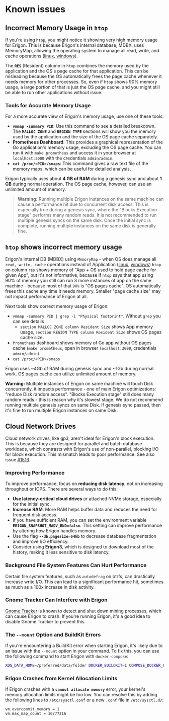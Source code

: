 # Known issues

## Incorrect Memory Usage in `htop`

If you're using `htop`, you might notice it showing very high memory usage for Erigon. This is because Erigon's internal database, MDBX, uses MemoryMap, allowing the operating system to manage all read, write, and cache operations ([linux](https://linux-kernel-labs.github.io/refs/heads/master/labs/memory_mapping.html), [windows](https://docs.microsoft.com/en-us/windows/win32/memory/file-mapping)).

The **`RES`** (Resident) column in `htop` combines the memory used by the application and the OS's page cache for that application. This can be misleading because the OS automatically frees the page cache whenever it needs memory for other processes. So, even if `htop` shows 90% memory usage, a large portion of that is just the OS page cache, and you might still be able to run other applications without issue.

### Tools for Accurate Memory Usage

For a more accurate view of Erigon's memory usage, use one of these tools:

* **`vmmap -summary PID`**: Use this command to see a detailed breakdown. The **`MALLOC ZONE`** and **`REGION TYPE`** sections will show you the memory used by the application and the size of the OS page cache separately.
* **Prometheus Dashboard**: This provides a graphical representation of the Go application's memory usage, excluding the OS page cache. You can run it with `make prometheus` and access it in your browser at `localhost:3000` with the credentials `admin/admin`.
* **`cat /proc/<PID>/smaps`**: This command gives a raw text file of the memory maps, which can be useful for detailed analysis.

Erigon typically uses about **4 GB of RAM** during a genesis sync and about **1 GB** during normal operation. The OS page cache, however, can use an unlimited amount of memory.

> **Warning:** Running multiple Erigon instances on the same machine can cause a performance hit due to concurrent disk access. This is especially true during a genesis sync, where the "Blocks Execution stage" performs many random reads. It is not recommended to run multiple genesis syncs on the same disk. Once the initial sync is complete, running multiple instances on the same disk is generally fine.

## `htop` shows incorrect memory usage

Erigon's internal DB (MDBX) using `MemoryMap` - when OS does manage all `read, write, cache` operations instead of Application ([linux](https://linux-kernel-labs.github.io/refs/heads/master/labs/memory_mapping.html), [windows](https://docs.microsoft.com/en-us/windows/win32/memory/file-mapping)) `htop` on column `res` shows memory of "App + OS used to hold page cache for given App", but it's not informative, because if `htop` says that app using 90% of memory you still can run 3 more instances of app on the same machine - because most of that `90%` is "OS pages cache".
OS automatically frees this cache any time it needs memory. Smaller "page cache size" may not impact performance of Erigon at all.

Next tools show correct memory usage of Erigon:

- `vmmap -summary PID | grep -i "Physical footprint"`. Without `grep` you can see details
    - `section MALLOC ZONE column Resident Size` shows App memory usage, `section REGION TYPE column Resident Size`
      shows OS pages cache size.
- `Prometheus` dashboard shows memory of Go app without OS pages cache (`make prometheus`, open in
  browser `localhost:3000`, credentials `admin/admin`)
- `cat /proc/<PID>/smaps`

Erigon uses ~4Gb of RAM during genesis sync and ~1Gb during normal work. OS pages cache can utilize unlimited amount of memory.

**Warning:** Multiple instances of Erigon on same machine will touch Disk concurrently, it impacts performance - one of main Erigon optimizations: "reduce Disk random access". "Blocks Execution stage" still does many random reads - this is reason why it's slowest stage. We do not recommend running multiple genesis syncs on same Disk. If genesis sync passed, then it's fine to run multiple Erigon instances on same Disk.

## Cloud Network Drives

Cloud network drives, like gp3, aren't ideal for Erigon's block execution. This is because they are designed for parallel and batch database workloads, which contrasts with Erigon's use of non-parallel, blocking I/O for block execution. This mismatch leads to poor performance. See also issue [#1516]( https://github.com/erigontech/erigon/issues/1516#issuecomment-811958891).

### Improving Performance

To improve performance, focus on **reducing disk latency**, not on increasing throughput or IOPS. There are several ways to do this:

* **Use latency-critical cloud drives** or attached NVMe storage, especially for the initial sync.
* **Increase RAM**. More RAM helps buffer data and reduces the need for frequent disk access.
* If you have sufficient RAM, you can set the environment variable **`ERIGON_SNAPSHOT_MADV_RND=false`**. This setting can improve performance by altering how Erigon handles memory.
* Use the flag **`--db.pagesize=64kb`** to decrease database fragmentation and improve I/O efficiency.
* Consider using **Erigon3**, which is designed to download most of the history, making it less sensitive to disk latency.

### Background File System Features Can Hurt Performance

Certain file system features, such as `autodefrag` on btrfs, can drastically increase write I/O. This can lead to a significant performance hit, sometimes as much as a 100x increase in disk activity.

### Gnome Tracker Can Interfere with Erigon

[Gnome Tracker](https://wiki.gnome.org/Attic/Tracker) is known to detect and shut down mining processes, which can cause Erigon to crash. If you're running Erigon, it's a good idea to disable Gnome Tracker to prevent this.

### The `--mount` Option and BuildKit Errors

If you're encountering a BuildKit error when starting Erigon, it's likely due to an issue with the `--mount` option in your command. To fix this, you can use the following command to start Erigon with `docker-compose`:

```sh
XDG_DATA_HOME=/preferred/data/folder DOCKER_BUILDKIT=1 COMPOSE_DOCKER_CLI_BUILD=1 make docker-compose
```

### Erigon Crashes from Kernel Allocation Limits

If Erigon crashes with a **`cannot allocate memory`** error, your kernel's memory allocation limits might be too low. You can resolve this by adding the following lines to `/etc/sysctl.conf` or a new `.conf` file in `/etc/sysctl.d/`:

```
vm.overcommit_memory = 1 
vm.max_map_count = 16777216 
```